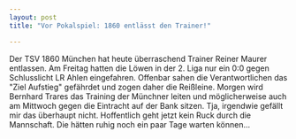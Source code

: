 ```yaml
---
layout: post
title: "Vor Pokalspiel: 1860 entlässt den Trainer!"

---
```


Der TSV 1860 München hat heute überraschend Trainer Reiner Maurer entlassen. Am Freitag hatten die Löwen in der 2. Liga nur ein 0:0 gegen Schlusslicht LR Ahlen eingefahren. Offenbar sahen die Verantwortlichen das "Ziel Aufstieg" gefährdet und zogen daher die Reißleine. Morgen wird Bernhard Trares das Training der Münchner leiten und möglicherweise auch am Mittwoch gegen die Eintracht auf der Bank sitzen. Tja, irgendwie gefällt mir das überhaupt nicht. Hoffentlich geht jetzt kein Ruck durch die Mannschaft. Die hätten ruhig noch ein paar Tage warten können...


